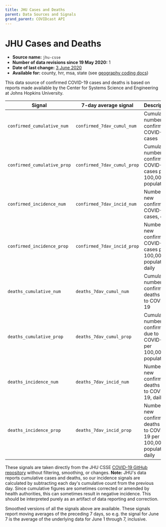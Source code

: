 ```yaml
---
title: JHU Cases and Deaths
parent: Data Sources and Signals
grand_parent: COVIDcast API
---
```


# JHU Cases and Deaths

* **Source name:** `jhu-csse`
* **Number of data revisions since 19 May 2020:** 1
* **Date of last change:** [3 June 2020](../covidcast_changelog.md#jhu-csse)
* **Available for:** county, hrr, msa, state (see [geography coding docs](../covidcast_geography.md))

This data source of confirmed COVID-19 cases and deaths is based on reports made
available by the Center for Systems Science and Engineering at Johns Hopkins
University.

| Signal | 7-day average signal | Description |
| --- | --- | --- |
| `confirmed_cumulative_num` | `confirmed_7dav_cumul_num` | Cumulative number of confirmed COVID-19 cases |
| `confirmed_cumulative_prop` | `confirmed_7dav_cumul_prop` | Cumulative number of confirmed COVID-19 cases per 100,000 population |
| `confirmed_incidence_num` | `confirmed_7dav_incid_num` | Number of new confirmed COVID-19 cases, daily |
| `confirmed_incidence_prop` | `confirmed_7dav_incid_prop` | Number of new confirmed COVID-19 cases per 100,000 population, daily |
| `deaths_cumulative_num` | `deaths_7dav_cumul_num` | Cumulative number of confirmed deaths due to COVID-19 |
| `deaths_cumulative_prop` | `deaths_7dav_cumul_prop` | Cumulative number of confirmed due to COVID-19, per 100,000 population |
| `deaths_incidence_num` | `deaths_7dav_incid_num` | Number of new confirmed deaths due to COVID-19, daily |
| `deaths_incidence_prop` | `deaths_7dav_incid_prop` | Number of new confirmed deaths due to COVID-19 per 100,000 population, daily |

These signals are taken directly from the JHU CSSE [COVID-19 GitHub
repository](https://github.com/CSSEGISandData/COVID-19) without filtering,
smoothing, or changes. **Note:** JHU's data reports cumulative cases and deaths,
so our incidence signals are calculated by subtracting each day's cumulative
count from the previous day. Since cumulative figures are sometimes corrected or
amended by health authorities, this can sometimes result in negative incidence.
This should be interpreted purely as an artifact of data reporting and
correction.

Smoothed versions of all the signals above are available. These signals report
moving averages of the preceding 7 days, so e.g. the signal for June 7 is the
average of the underlying data for June 1 through 7, inclusive.
